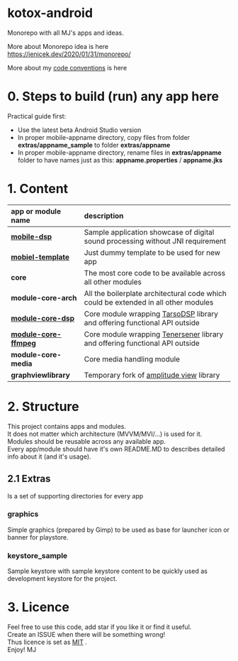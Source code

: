 # kotox-android
Monorepo with all MJ's apps and ideas.  

More about Monorepo idea is here https://jenicek.dev/2020/01/31/monorepo/     

More about my [code conventions](code-conventions.md) is here

# 0. Steps to build (run) any app here  
Practical guide first:

- Use the latest beta Android Studio version
- In proper mobile-appname directory, copy files from folder **extras/appname_sample** to folder **extras/appname** 
- In proper mobile-appname directory, rename files in **extras/appname** folder to have names just as this: **appname.properties** / **appname.jks**

# 1. Content

| app or module name                                       | description                                                                                                                |
|:---------------------------------------------------------|:---------------------------------------------------------------------------------------------------------------------------|
| **[mobile-dsp](./mobile-dsp/readme.md)**                 | Sample application showcase of digital sound processing without JNI requirement                                            |
| **[mobiel-template](./mobile-template/readme.md)**       | Just dummy template to be used for new app                                                                                 |
| **core**                                                 | The most core code to be available across all other modules                                                                |
| **module-core-arch**                                     | All the boilerplate architectural code which could be extended in all other modules                                        |
| **[module-core-dsp](./module-core-dsp/readme.md)**       | Core module wrapping [TarsoDSP](https://github.com/JorenSix/TarsosDSP) library and offering functional API outside         |
| **[module-core-ffmpeg](./module-core-ffmpeg/readme.md)** | Core module wrapping [Tenersener](https://github.com/tanersener/mobile-ffmpeg) library and offering functional API outside |
| **module-core-media**                                    | Core media handling module                                                                                                 |
| **graphviewlibrary**                                     | Temporary fork of [amplitude view](https://github.com/anandBrose/AmplitudeGraphView-Android) library                       |




# 2. Structure
This project contains apps and modules.   
It does not matter which architecture (MVVM/MVI/...) is used for it.  
Modules should be reusable across any available app.  
Every app/module should have it's own README.MD to describes detailed info about it (and it's usage).  


## 2.1 Extras
Is a set of supporting directories for every app
### graphics
Simple graphics (prepared by Gimp) to be used as base for launcher icon or banner for playstore.  
### keystore_sample
Sample keystore with sample keystore content to be quickly used as development keystore for the project.

# 3. Licence
Feel free to use this code, add star if you like it or find it useful.  
Create an ISSUE when there will be something wrong!  
Thus licence is set as [MIT](LICENSE) .  
Enjoy! MJ